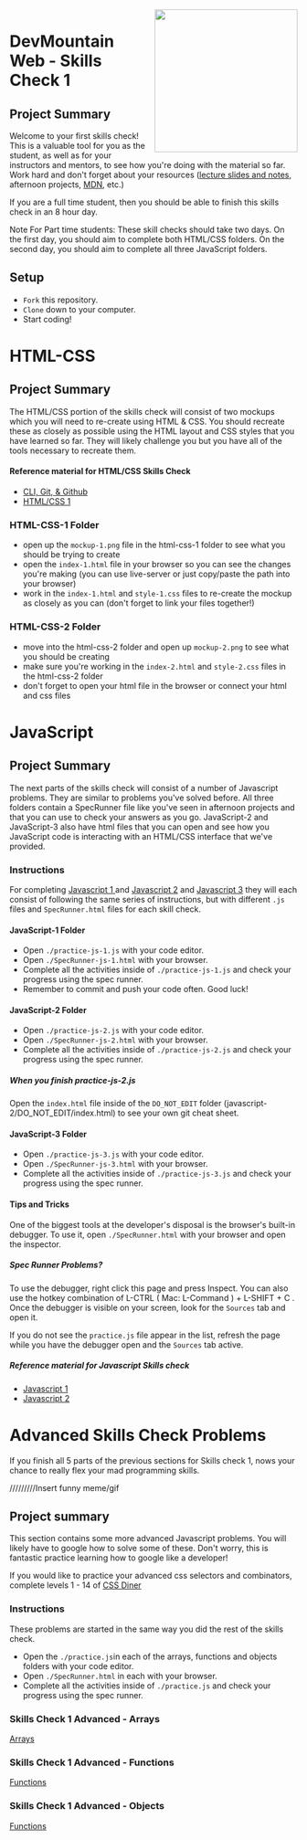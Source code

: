 <img src="https://s3.amazonaws.com/devmountain/readme-logo.png" width="250" align="right">

# DevMountain Web - Skills Check 1

## Project Summary

Welcome to your first skills check! This is a valuable tool for you as the student, as well as for your instructors and mentors, to see how you're doing with the material so far. Work hard and don't forget about your resources ([lecture slides and notes](https://github.com/DevMountain/web-curriculum-v3), afternoon projects, [MDN](https://developer.mozilla.org/en-US/), etc.)
<br/>

If you are a full time student, then you should be able to finish this skills check in an 8 hour day. 

Note For Part time students: These skill checks should take two days. On the first day, you should aim to complete both HTML/CSS folders. On the second day, you should aim to complete all three JavaScript folders. 


## Setup

- `Fork` this repository.
- `Clone` down to your computer.
- Start coding!

# HTML-CSS

## Project Summary

The HTML/CSS portion of the skills check will consist of two mockups which you will need to re-create using HTML & CSS. You should recreate these as closely as possible using the HTML layout and CSS styles that you have learned so far. They will likely challenge you but you have all of the tools necessary to recreate them.

#### Reference material for HTML/CSS Skills Check
<ul>
  <li><a href='https://github.com/DevMountain/web-curriculum-v3/tree/master/01-orientation'>CLI, Git, & Github</a></li>
  <li><a href='https://github.com/DevMountain/web-curriculum-v3/tree/master/02-html-css-1'>HTML/CSS 1</a></li>
</ul>

### HTML-CSS-1 Folder

- open up the `mockup-1.png` file in the html-css-1 folder to see what you should be trying to create
- open the `index-1.html` file in your browser so you can see the changes you're making (you can use live-server or just copy/paste the path into your browser)
- work in the `index-1.html` and `style-1.css` files to re-create the mockup as closely as you can (don't forget to link your files together!)


### HTML-CSS-2 Folder

- move into the html-css-2 folder and open up `mockup-2.png` to see what you should be creating
- make sure you're working in the `index-2.html` and `style-2.css` files in the html-css-2 folder
- don't forget to open your html file in the browser or connect your html and css files


# JavaScript

## Project Summary

The next parts of the skills check will consist of a number of Javascript problems. They are similar to problems you've solved before. All three folders contain a SpecRunner file like you've seen in afternoon projects and that you can use to check your answers as you go. JavaScript-2 and JavaScript-3 also have html files that you can open and see how you JavaScript code is interacting with an HTML/CSS interface that we've provided.

### Instructions
For completing <a href='https://github.com/andrewwestenskow/v4-skills-check-1/tree/master/javascript-1'>Javascript 1 </a> and <a href='https://github.com/andrewwestenskow/v4-skills-check-1/tree/master/javascript-2'>Javascript 2</a> and <a href='https://github.com/andrewwestenskow/v4-skills-check-1/tree/master/javascript-3'>Javascript 3</a> they will each consist of following the same series of instructions, but with different `.js` files and `SpecRunner.html` files for each skill check. 

#### JavaScript-1 Folder

- Open `./practice-js-1.js` with your code editor.
- Open `./SpecRunner-js-1.html` with your browser.
- Complete all the activities inside of `./practice-js-1.js` and check your progress using the spec runner. 
- Remember to commit and push your code often. Good luck!

#### JavaScript-2 Folder

- Open `./practice-js-2.js` with your code editor.
- Open `./SpecRunner-js-2.html` with your browser.
- Complete all the activities inside of `./practice-js-2.js` and check your progress using the spec runner. 

##### When you finish practice-js-2.js

Open the `index.html` file inside of the `DO_NOT_EDIT` folder (javascript-2/DO_NOT_EDIT/index.html) to see your own git cheat sheet.

#### JavaScript-3 Folder

- Open `./practice-js-3.js` with your code editor.
- Open `./SpecRunner-js-3.html` with your browser.
- Complete all the activities inside of `./practice-js-3.js` and check your progress using the spec runner. 


#### Tips and Tricks

One of the biggest tools at the developer's disposal is the browser's built-in debugger. To use it, open `./SpecRunner.html` with your browser and open the inspector.

##### Spec Runner Problems? 
To use the debugger, right click this page and press Inspect. You can also use the hotkey combination of L-CTRL ( Mac: L-Command ) + L-SHIFT + C . Once the debugger is visible on your screen, look for the `Sources` tab and open it.	

If you do not see the `practice.js` file appear in the list, refresh the page while you have the debugger open and the `Sources` tab active.

##### Reference material for Javascript Skills check
<ul>
  <li><a href='https://github.com/DevMountain/web-curriculum-v3/tree/master/03-javascript-1'>Javascript 1</a></li>
  <li><a href='https://github.com/DevMountain/web-curriculum-v3/tree/master/04-javascript-2'>Javascript 2</a></li>
</ul>


# Advanced Skills Check Problems

If you finish all 5 parts of the previous sections for Skills check 1, nows your chance to really flex your mad programming skills. 

/////////Insert funny meme/gif


## Project summary

This section contains some more advanced Javascript problems. You will likely have to google how to solve some of these. Don't worry, this is fantastic practice learning how to google like a developer!

If you would like to practice your advanced css selectors and combinators, complete levels 1 - 14 of [CSS Diner](https://flukeout.github.io/)


### Instructions
These problems are started in the same way you did the rest of the skills check.
- Open the `./practice.js`in each of the arrays, functions and objects folders with your code editor.
- Open `./SpecRunner.html` in each with your browser.
- Complete all the activities inside of `./practice.js` and check your progress using the spec runner. 


### Skills Check 1 Advanced  - Arrays

  <a href='https://github.com/andrewwestenskow/v4-skills-check-1/tree/master/advanced/arrays'>Arrays</a>

### Skills Check 1 Advanced  - Functions

<a href='https://github.com/andrewwestenskow/v4-skills-check-1/tree/master/advanced/functions'>Functions</a>

### Skills Check 1 Advanced  - Objects

<a href='https://github.com/andrewwestenskow/v4-skills-check-1/tree/master/advanced/objects'>Functions</a>

